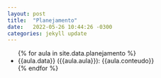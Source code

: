 ```yaml
---
layout: post
title:  "Planejamento"
date:   2022-05-26 10:44:26 -0300
categories: jekyll update
---
```


<ul>
{% for aula in site.data.planejamento %}
    <li>
    {{aula.data}} ({{aula.aula}}): {{aula.conteudo}}
    </li>
{% endfor %}
</ul>

